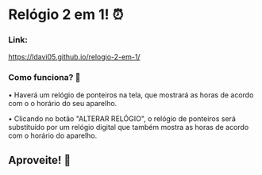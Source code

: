 # Relógio 2 em 1! ⏰

### Link:

https://ldavi05.github.io/relogio-2-em-1/

### Como funciona? 🤔

• Haverá um relógio de ponteiros na tela, que mostrará as horas de acordo com o o horário do seu aparelho.

• Clicando no botão "ALTERAR RELÓGIO", o relógio de ponteiros será substituído por um relógio digital que também mostra as horas de acordo com o horário do aparelho.

## Aproveite! 🌟
